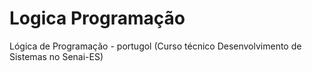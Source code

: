 # Logica Programação
Lógica de Programação - portugol (Curso técnico Desenvolvimento de Sistemas no Senai-ES)

